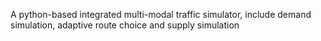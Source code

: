 A python-based integrated multi-modal traffic simulator, include demand simulation, adaptive route choice and supply simulation